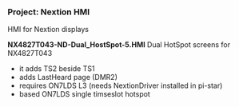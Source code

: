 ### Project: Nextion HMI
HMI for Nextion displays

**NX4827T043-ND-Dual_HostSpot-5.HMI**
Dual HotSpot screens for NX4827T043

- it adds TS2 beside TS1
- adds LastHeard page (DMR2)
- requires ON7LDS L3 (needs NextionDriver installed in pi-star)
- based ON7LDS single timseslot hotspot


